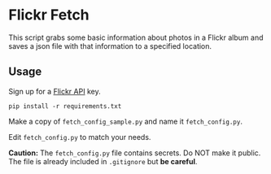 # Flickr Fetch

This script grabs some basic information about photos in a
Flickr album and saves a json file with that information to a
specified location. 

## Usage

Sign up for a [Flickr API](https://www.flickr.com/services/api/) key.

    pip install -r requirements.txt


Make a copy of `fetch_config_sample.py` and name it `fetch_config.py`.

Edit `fetch_config.py` to match your needs.

**Caution:** The `fetch_config.py` file contains secrets. Do NOT make it public.
The file is already included in `.gitignore` but **be careful**.

